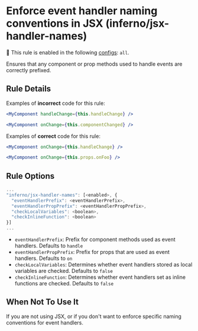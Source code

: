 # Enforce event handler naming conventions in JSX (inferno/jsx-handler-names)

💼 This rule is enabled in the following [configs](https://github.com/infernojs/eslint-plugin-inferno#shareable-configurations): `all`.

Ensures that any component or prop methods used to handle events are correctly prefixed.

## Rule Details

Examples of **incorrect** code for this rule:

```jsx
<MyComponent handleChange={this.handleChange} />
```

```jsx
<MyComponent onChange={this.componentChanged} />
```

Examples of **correct** code for this rule:

```jsx
<MyComponent onChange={this.handleChange} />
```

```jsx
<MyComponent onChange={this.props.onFoo} />
```

## Rule Options

```js
...
"inferno/jsx-handler-names": [<enabled>, {
  "eventHandlerPrefix": <eventHandlerPrefix>,
  "eventHandlerPropPrefix": <eventHandlerPropPrefix>,
  "checkLocalVariables": <boolean>,
  "checkInlineFunction": <boolean>
}]
...
```

- `eventHandlerPrefix`: Prefix for component methods used as event handlers. Defaults to `handle`
- `eventHandlerPropPrefix`: Prefix for props that are used as event handlers. Defaults to `on`
- `checkLocalVariables`: Determines whether event handlers stored as local variables are checked. Defaults to `false`
- `checkInlineFunction`: Determines whether event handlers set as inline functions are checked. Defaults to `false`

## When Not To Use It

If you are not using JSX, or if you don't want to enforce specific naming conventions for event handlers.
